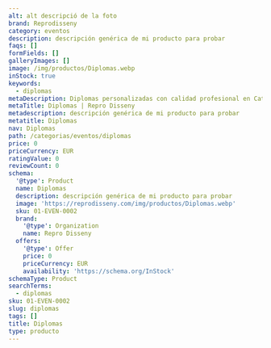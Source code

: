 ```yaml
---
alt: alt descripció de la foto
brand: Reprodisseny
category: eventos
description: descripción genérica de mi producto para probar
faqs: []
formFields: []
galleryImages: []
image: /img/productos/Diplomas.webp
inStock: true
keywords:
  - diplomas
metaDescription: Diplomas personalizadas con calidad profesional en Cataluña.
metaTitle: Diplomas | Repro Disseny
metadescription: descripción genérica de mi producto para probar
metatitle: Diplomas
nav: Diplomas
path: /categorias/eventos/diplomas
price: 0
priceCurrency: EUR
ratingValue: 0
reviewCount: 0
schema:
  '@type': Product
  name: Diplomas
  description: descripción genérica de mi producto para probar
  image: 'https://reprodisseny.com/img/productos/Diplomas.webp'
  sku: 01-EVEN-0002
  brand:
    '@type': Organization
    name: Repro Disseny
  offers:
    '@type': Offer
    price: 0
    priceCurrency: EUR
    availability: 'https://schema.org/InStock'
schemaType: Product
searchTerms:
  - diplomas
sku: 01-EVEN-0002
slug: diplomas
tags: []
title: Diplomas
type: producto
---
```


